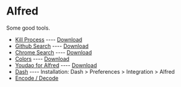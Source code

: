 # Alfred

Some good tools.

* [Kill Process](https://github.com/ngreenstein/alfred-process-killer) ---- [Download](http://www.packal.org/workflow/kill-process)
* [Github Search](https://github.com/pawelgrzybek/Alfred-github-search) ---- [Download](http://www.packal.org/workflow/github-search)
* [Chrome Search](https://github.com/cseeger/alfred-chrome-search) ---- [Download](http://www.packal.org/workflow/chrome-search)
* [Colors]() ---- [Download](http://www.packal.org/workflow/colors)
* [Youdao for Alfred](https://github.com/zgs225/alfred-youdao) ---- [Download](http://www.packal.org/workflow/youdao-alfred)
* [Dash](https://github.com/Kapeli/Dash-Alfred-Workflow) ---- Installation: Dash > Preferences > Integration > Alfred
* [Encode / Decode](https://github.com/willfarrell/alfred-encode-decode-workflow)
